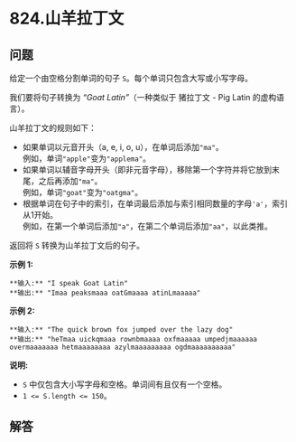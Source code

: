 # 824.山羊拉丁文

## 问题

给定一个由空格分割单词的句子 `S`。每个单词只包含大写或小写字母。

我们要将句子转换为 *“Goat Latin”*（一种类似于 猪拉丁文 - Pig Latin 的虚构语言）。

山羊拉丁文的规则如下：

* 如果单词以元音开头（a, e, i, o, u），在单词后添加`"ma"`。  
   例如，单词`"apple"`变为`"applema"`。   
* 如果单词以辅音字母开头（即非元音字母），移除第一个字符并将它放到末尾，之后再添加`"ma"`。  
   例如，单词`"goat"`变为`"oatgma"`。   
* 根据单词在句子中的索引，在单词最后添加与索引相同数量的字母`'a'`，索引从1开始。  
   例如，在第一个单词后添加`"a"`，在第二个单词后添加`"aa"`，以此类推。

返回将 `S` 转换为山羊拉丁文后的句子。

**示例 1:**

```
**输入:** "I speak Goat Latin"
**输出:** "Imaa peaksmaaa oatGmaaaa atinLmaaaaa"

```

**示例 2:**

```
**输入:** "The quick brown fox jumped over the lazy dog"
**输出:** "heTmaa uickqmaaa rownbmaaaa oxfmaaaaa umpedjmaaaaaa overmaaaaaaa hetmaaaaaaaa azylmaaaaaaaaa ogdmaaaaaaaaaa"

```

**说明:**

* `S` 中仅包含大小写字母和空格。单词间有且仅有一个空格。
* `1 <= S.length <= 150`。



## 解答

